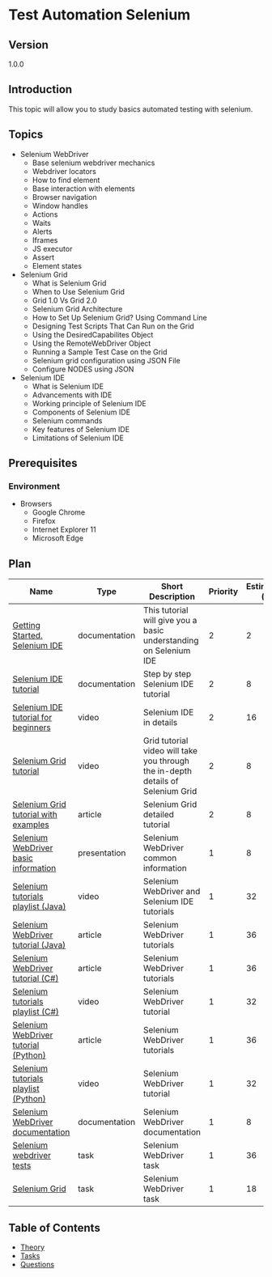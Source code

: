 # Test Automation Selenium

## Version

1.0.0

## Introduction

This topic will allow you to study basics automated testing with selenium.

## Topics

* Selenium WebDriver
  * Base selenium webdriver mechanics
  * Webdriver locators
  * How to find element
  * Base interaction with elements
  * Browser navigation
  * Window handles
  * Actions
  * Waits
  * Alerts
  * Iframes
  * JS executor
  * Assert
  * Element states
* Selenium Grid
  * What is Selenium Grid
  * When to Use Selenium Grid
  * Grid 1.0 Vs Grid 2.0
  * Selenium Grid Architecture
  * How to Set Up Selenium Grid? Using Command Line
  * Designing Test Scripts That Can Run on the Grid
  * Using the DesiredCapabilites Object
  * Using the RemoteWebDriver Object
  * Running a Sample Test Case on the Grid
  * Selenium grid configuration using JSON File
  * Configure NODES using JSON
* Selenium IDE
  * What is Selenium IDE
  * Advancements with IDE
  * Working principle of Selenium IDE
  * Components of Selenium IDE
  * Selenium commands
  * Key features of Selenium IDE
  * Limitations of Selenium IDE

## Prerequisites

### Environment

* Browsers
  * Google Chrome
  * Firefox
  * Internet Explorer 11
  * Microsoft Edge

## Plan

| Name                                                                                                                            | Type          | Short Description                                                               | Priority | Estimation (h) |
| ------------------------------------------------------------------------------------------------------------------------------- | ------------- | ------------------------------------------------------------------------------- | -------- | -------------- |
| [Getting Started. Selenium IDE](https://www.selenium.dev/selenium-ide/docs/en/introduction/getting-started)                     | documentation | This tutorial will give you a basic understanding on Selenium IDE               | 2        | 2              |
| [Selenium IDE tutorial](https://www.softwaretestinghelp.com/selenium-ide-script-selenium-tutorial-3/)                           | documentation | Step by step Selenium IDE tutorial                                              | 2        | 8              |
| [Selenium IDE tutorial for beginners](https://www.youtube.com/watch?v=m4KpTvEz3vg)                                              | video         | Selenium IDE in details                                                         | 2        | 16             |
| [Selenium Grid tutorial](https://www.youtube.com/watch?v=kAvzKA9wsbo)                                                           | video         | Grid tutorial video will take you through the in-depth details of Selenium Grid | 2        | 8              |
| [Selenium Grid tutorial with examples](https://www.guru99.com/introduction-to-selenium-grid.html)                               | article       | Selenium Grid detailed tutorial                                                 | 2        | 8              |
| [Selenium WebDriver basic information](https://slides.com/eugenybelyaev/seleniem-webdriver)                                     | presentation  | Selenium WebDriver common information                                           | 1        | 8              |
| [Selenium tutorials playlist (Java)](https://www.youtube.com/playlist?list=PLEiEAq2VkUUJALG6nbw0sY-zbhAAx5IuT)                  | video         | Selenium WebDriver and Selenium IDE tutorials                                   | 1        | 32             |
| [Selenium WebDriver tutorial (Java)](https://www.guru99.com/selenium-tutorial.html)                                             | article       | Selenium WebDriver tutorials                                                    | 1        | 36             |
| [Selenium WebDriver tutorial (C#)](https://www.guru99.com/selenium-csharp-tutorial.html)                                        | article       | Selenium WebDriver tutorials                                                    | 1        | 36             |
| [Selenium tutorials playlist (C#)](https://www.youtube.com/watch?v=mluLgBywW0Y&list=PL6tu16kXT9PqKSouJUV6sRVgmcKs-VCqo&index=1) | video         | Selenium WebDriver tutorial                                                     | 1        | 32             |
| [Selenium WebDriver tutorial (Python)](https://selenium-python.readthedocs.io/)                                                 | article       | Selenium WebDriver tutorials                                                    | 1        | 36             |
| [Selenium tutorials playlist (Python)](https://www.youtube.com/watch?v=Xjv1sY630Uc&list=PLzMcBGfZo4-n40rB1XaJ0ak1bemvlqumQ)     | video         | Selenium WebDriver tutorial                                                     | 1        | 32             |
| [Selenium WebDriver documentation](https://www.selenium.dev/documentation/en/webdriver/)                                        | documentation | Selenium WebDriver documentation                                                | 1        | 8              |
| [Selenium webdriver tests](./tasks/selenium-webdriver/readme.md)                                                                | task          | Selenium WebDriver task                                                         | 1        | 36             |
| [Selenium Grid](./tasks/selenium-grid/readme.md)                                                                                | task          | Selenium WebDriver task                                                         | 1        | 18             |

## Table of Contents

* [Theory](./theory/readme.md)
* [Tasks](./tasks/readme.md)
* [Questions](./questions/readme.md)
